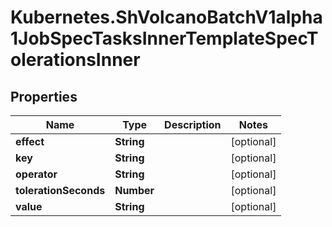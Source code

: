 # Kubernetes.ShVolcanoBatchV1alpha1JobSpecTasksInnerTemplateSpecTolerationsInner

## Properties

Name | Type | Description | Notes
------------ | ------------- | ------------- | -------------
**effect** | **String** |  | [optional] 
**key** | **String** |  | [optional] 
**operator** | **String** |  | [optional] 
**tolerationSeconds** | **Number** |  | [optional] 
**value** | **String** |  | [optional] 


